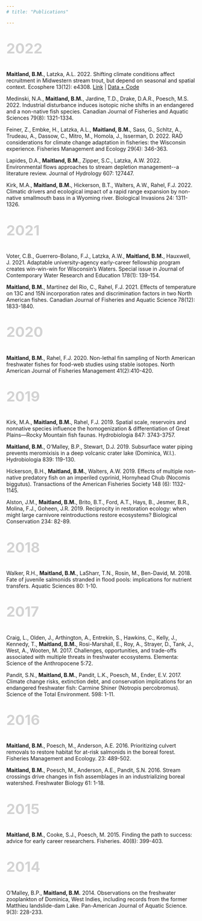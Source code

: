 ```yaml
---
# title: "Publications"

---
```


<p style="color:LightGrey;font-size:28pt;font-weight:bold">2022</p>

**Maitland, B.M.**, Latzka, A.L. 2022. Shifting climate conditions affect recruitment in Midwestern stream trout, but depend on seasonal and spatial context. Ecosphere 13(12): e4308. [Link](https://esajournals.onlinelibrary.wiley.com/doi/full/10.1002/ecs2.4308) | [Data + Code](https://github.com/bmait101/swass)

Medinski, N.A., **Maitland, B.M.**, Jardine, T.D., Drake, D.A.R., Poesch, M.S. 2022.  Industrial disturbance induces isotopic niche shifts in an endangered and a non-native fish species. Canadian Journal of Fisheries and Aquatic Sciences 79(8): 1321-1334. 

Feiner, Z., Embke, H., Latzka, A.L., **Maitland, B.M.**, Sass, G., Schltz, A., Trudeau, A., Dassow, C., Mitro, M., Homola, J., Isserman, D. 2022. RAD considerations for climate change adaptation in fisheries: the Wisconsin experience. Fisheries Management and Ecology 29(4): 346-363. 

Lapides, D.A., **Maitland, B.M.**, Zipper, S.C., Latzka, A.W. 2022. Environmental flows approaches to stream depletion management--a literature review. Journal of Hydrology 607: 127447. 

Kirk, M.A., **Maitland, B.M.**, Hickerson, B.T., Walters, A.W., Rahel, F.J. 2022. Climatic drivers and ecological impact of a rapid range expansion by non-native smallmouth bass in a Wyoming river. Biological Invasions 24: 1311-1326. 

<p style="color:LightGrey;font-size:28pt;font-weight:bold">2021</p>

Voter, C.B., Guerrero-Bolano, F.J., Latzka, A.W., **Maitland, B.M.**, Hauxwell, J. 2021. Adaptable university-agency early-career fellowship program creates win-win-win for Wisconsin’s Waters. Special issue in Journal of Contemporary Water Research and Education 178(1): 139-154. 

**Maitland, B.M.**, Martínez del Rio, C., Rahel, F.J. 2021. Effects of temperature on 13C and 15N incorporation rates and discrimination factors in two North American fishes. Canadian Journal of Fisheries and Aquatic Science 78(12): 1833-1840. 

<p style="color:LightGrey;font-size:28pt;font-weight:bold">2020</p>

**Maitland, B.M.**, Rahel, F.J. 2020. Non-lethal fin sampling of North American freshwater fishes for food-web studies using stable isotopes. North American Journal of Fisheries Management 41(2):410-420.  

<p style="color:LightGrey;font-size:28pt;font-weight:bold">2019</p>

Kirk, M.A., **Maitland, B.M.**, Rahel, F.J. 2019. Spatial scale, reservoirs and nonnative species influence the homogenization & differentiation of Great Plains—Rocky Mountain fish faunas. Hydrobiologia 847: 3743-3757.  

**Maitland, B.M.**, O’Malley, B.P., Stewart, D.J. 2019. Subsurface water piping prevents meromixisis in a deep volcanic crater lake (Dominica, W.I.). Hydrobiologia 839: 119-130. 

Hickerson, B.H., **Maitland, B.M.**, Walters, A.W. 2019. Effects of multiple non-native predatory fish on an imperiled cyprinid, Hornyhead Chub (Nocomis biggutus). Transactions of the American Fisheries Society 148 (6): 1132-1145. 

Alston, J.M., **Maitland, B.M.**, Brito, B.T., Ford, A.T., Hays, B., Jesmer, B.R., Molina, F.J., Goheen, J.R. 2019. Reciprocity in restoration ecology: when might large carnivore reintroductions restore ecosystems? Biological Conservation 234: 82-89. 

<p style="color:LightGrey;font-size:28pt;font-weight:bold">2018</p>

Walker, R.H., **Maitland, B.M.**, LaSharr, T.N., Rosin, M., Ben-David, M. 2018. Fate of juvenile salmonids stranded in flood pools: implications for nutrient transfers. Aquatic Sciences 80: 1-10. 

<p style="color:LightGrey;font-size:28pt;font-weight:bold">2017</p>

Craig, L., Olden, J., Arthington, A., Entrekin, S., Hawkins, C., Kelly, J., Kennedy, T., **Maitland, B.M.**, Rosi-Marshall, E., Roy, A., Strayer, D., Tank, J., West, A., Wooten, M. 2017. Challenges, opportunities, and trade-offs associated with multiple threats in freshwater ecosystems. Elementa: Science of the Anthropocene 5:72.

Pandit, S.N., **Maitland, B.M.**, Pandit, L.K., Poesch, M., Ender, E.V. 2017. Climate change risks, extinction debt, and conservation implications for an endangered freshwater fish: Carmine Shiner (Notropis percobromus). Science of the Total Environment. 598: 1-11. 

<p style="color:LightGrey;font-size:28pt;font-weight:bold">2016</p>

**Maitland, B.M.**, Poesch, M., Anderson, A.E. 2016. Prioritizing culvert removals to restore habitat for at-risk salmonids in the boreal forest. Fisheries Management and Ecology. 23: 489-502. 

**Maitland, B.M.**, Poesch, M., Anderson, A.E., Pandit, S.N. 2016. Stream crossings drive changes in fish assemblages in an industrializing boreal watershed. Freshwater Biology 61: 1-18. 

<p style="color:LightGrey;font-size:28pt;font-weight:bold">2015</p>

**Maitland, B.M.**, Cooke, S.J., Poesch, M. 2015. Finding the path to success: advice for early career researchers. Fisheries. 40(8): 399-403. 

<p style="color:LightGrey;font-size:28pt;font-weight:bold">2014</p>

O’Malley, B.P., **Maitland, B.M.** 2014. Observations on the freshwater zooplankton of Dominica, West Indies, including records from the former Matthieu landslide-dam Lake. Pan-American Journal of Aquatic Science. 9(3): 228-233. 

